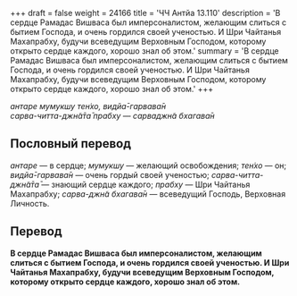 +++
draft = false
weight = 24166
title = 'ЧЧ Антйа 13.110'
description = 'В сердце Рамадас Вишваса был имперсоналистом, желающим слиться с бытием Господа, и очень гордился своей ученостью. И Шри Чайтанья Махапрабху, будучи всеведущим Верховным Господом, которому открыто сердце каждого, хорошо знал об этом.'
summary = 'В сердце Рамадас Вишваса был имперсоналистом, желающим слиться с бытием Господа, и очень гордился своей ученостью. И Шри Чайтанья Махапрабху, будучи всеведущим Верховным Господом, которому открыто сердце каждого, хорошо знал об этом.'
+++

_антаре мумукшу тен̇хо, видйа̄-гарвава̄н  
сарва-читта-джн̃а̄та̄ прабху — сарваджн̃а бхагава̄н_

## Пословный перевод

_антаре_ — в сердце; _мумукшу_ — желающий освобождения; _тен̇хо_ — он; _видйа̄_\-_гарвава̄н_ — очень гордый своей ученостью; _сарва_\-_читта_\-_джн̃а̄та̄_ — знающий сердце каждого; _прабху_ — Шри Чайтанья Махапрабху; _сарва_\-_джн̃а_ _бхагава̄н_ — всеведущий Господь, Верховная Личность.

## Перевод

**В сердце Рамадас Вишваса был имперсоналистом, желающим слиться с бытием Господа, и очень гордился своей ученостью. И Шри Чайтанья Махапрабху, будучи всеведущим Верховным Господом, которому открыто сердце каждого, хорошо знал об этом.**
